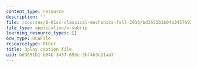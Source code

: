 ```yaml
---
content_type: resource
description: ''
file: /courses/8-01sc-classical-mechanics-fall-2016/bd3651b1b04b3457693e9bf4b3e11aa7_7JPHNCT1Qo.srt
file_type: application/x-subrip
learning_resource_types: []
ocw_type: OCWFile
resourcetype: Other
title: 3play caption file
uid: bd3651b1-b04b-3457-693e-9bf4b3e11aa7
---
```

